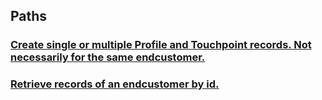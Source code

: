 
<a name="paths"></a>
## Paths

<a name="ref-putendcustomerroute"></a>
### [Create single or multiple Profile and Touchpoint records. Not necessarily for the same endcustomer. ](operations/putEndCustomerRoute.md#putendcustomerroute)

<a name="ref-getendcustomerroute"></a>
### [Retrieve records of an endcustomer by id.](operations/getEndCustomerRoute.md#getendcustomerroute)


